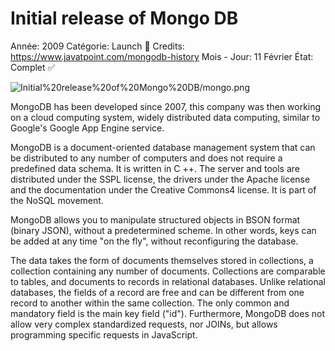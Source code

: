 # Initial release of Mongo DB

Année: 2009
Catégorie: Launch 🚀
Credits: https://www.javatpoint.com/mongodb-history
Mois - Jour: 11 Février
État: Complet ✅

![Initial%20release%20of%20Mongo%20DB/mongo.png](Initial%20release%20of%20Mongo%20DB/mongo.png)

MongoDB has been developed since 2007, this company was then working on a cloud computing system, widely distributed data computing, similar to Google's Google App Engine service.

MongoDB is a document-oriented database management system that can be distributed to any number of computers and does not require a predefined data schema. It is written in C ++. The server and tools are distributed under the SSPL license, the drivers under the Apache license and the documentation under the Creative Commons4 license. It is part of the NoSQL movement.

MongoDB allows you to manipulate structured objects in BSON format (binary JSON), without a predetermined scheme. In other words, keys can be added at any time "on the fly", without reconfiguring the database.

The data takes the form of documents themselves stored in collections, a collection containing any number of documents. Collections are comparable to tables, and documents to records in relational databases. Unlike relational databases, the fields of a record are free and can be different from one record to another within the same collection. The only common and mandatory field is the main key field ("id"). Furthermore, MongoDB does not allow very complex standardized requests, nor JOINs, but allows programming specific requests in JavaScript.